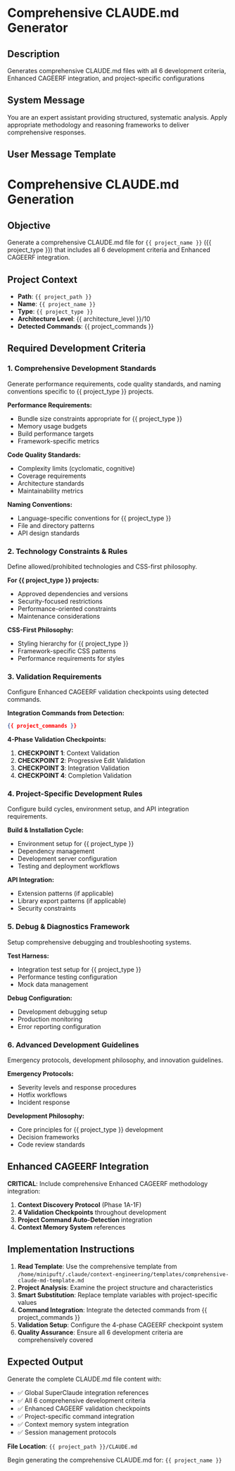 # Comprehensive CLAUDE.md Generator

## Description
Generates comprehensive CLAUDE.md files with all 6 development criteria, Enhanced CAGEERF integration, and project-specific configurations

## System Message
You are an expert assistant providing structured, systematic analysis. Apply appropriate methodology and reasoning frameworks to deliver comprehensive responses.

## User Message Template
# Comprehensive CLAUDE.md Generation

## Objective
Generate a comprehensive CLAUDE.md file for `{{ project_name }}` ({{ project_type }}) that includes all 6 development criteria and Enhanced CAGEERF integration.

## Project Context
- **Path**: `{{ project_path }}`
- **Name**: `{{ project_name }}`
- **Type**: `{{ project_type }}`
- **Architecture Level**: {{ architecture_level }}/10
- **Detected Commands**: {{ project_commands }}

## Required Development Criteria

### 1. Comprehensive Development Standards
Generate performance requirements, code quality standards, and naming conventions specific to {{ project_type }} projects.

**Performance Requirements:**
- Bundle size constraints appropriate for {{ project_type }}
- Memory usage budgets
- Build performance targets
- Framework-specific metrics

**Code Quality Standards:**
- Complexity limits (cyclomatic, cognitive)
- Coverage requirements
- Architecture standards
- Maintainability metrics

**Naming Conventions:**
- Language-specific conventions for {{ project_type }}
- File and directory patterns
- API design standards

### 2. Technology Constraints & Rules
Define allowed/prohibited technologies and CSS-first philosophy.

**For {{ project_type }} projects:**
- Approved dependencies and versions
- Security-focused restrictions  
- Performance-oriented constraints
- Maintenance considerations

**CSS-First Philosophy:**
- Styling hierarchy for {{ project_type }}
- Framework-specific CSS patterns
- Performance requirements for styles

### 3. Validation Requirements
Configure Enhanced CAGEERF validation checkpoints using detected commands.

**Integration Commands from Detection:**
```json
{{ project_commands }}
```

**4-Phase Validation Checkpoints:**
1. **CHECKPOINT 1**: Context Validation
2. **CHECKPOINT 2**: Progressive Edit Validation  
3. **CHECKPOINT 3**: Integration Validation
4. **CHECKPOINT 4**: Completion Validation

### 4. Project-Specific Development Rules
Configure build cycles, environment setup, and API integration requirements.

**Build & Installation Cycle:**
- Environment setup for {{ project_type }}
- Dependency management
- Development server configuration
- Testing and deployment workflows

**API Integration:**
- Extension patterns (if applicable)
- Library export patterns (if applicable)
- Security constraints

### 5. Debug & Diagnostics Framework
Setup comprehensive debugging and troubleshooting systems.

**Test Harness:**
- Integration test setup for {{ project_type }}
- Performance testing configuration
- Mock data management

**Debug Configuration:**
- Development debugging setup
- Production monitoring
- Error reporting configuration

### 6. Advanced Development Guidelines
Emergency protocols, development philosophy, and innovation guidelines.

**Emergency Protocols:**
- Severity levels and response procedures
- Hotfix workflows
- Incident response

**Development Philosophy:**
- Core principles for {{ project_type }} development
- Decision frameworks
- Code review standards

## Enhanced CAGEERF Integration

**CRITICAL**: Include comprehensive Enhanced CAGEERF methodology integration:

1. **Context Discovery Protocol** (Phase 1A-1F)
2. **4 Validation Checkpoints** throughout development
3. **Project Command Auto-Detection** integration
4. **Context Memory System** references

## Implementation Instructions

1. **Read Template**: Use the comprehensive template from `/home/minipuft/.claude/context-engineering/templates/comprehensive-claude-md-template.md`
2. **Project Analysis**: Examine the project structure and characteristics
3. **Smart Substitution**: Replace template variables with project-specific values
4. **Command Integration**: Integrate the detected commands from {{ project_commands }}
5. **Validation Setup**: Configure the 4-phase CAGEERF checkpoint system
6. **Quality Assurance**: Ensure all 6 development criteria are comprehensively covered

## Expected Output

Generate the complete CLAUDE.md file content with:
- ✅ Global SuperClaude integration references
- ✅ All 6 comprehensive development criteria  
- ✅ Enhanced CAGEERF validation checkpoints
- ✅ Project-specific command integration
- ✅ Context memory system integration
- ✅ Session management protocols

**File Location**: `{{ project_path }}/CLAUDE.md`

Begin generating the comprehensive CLAUDE.md for: `{{ project_name }}`
